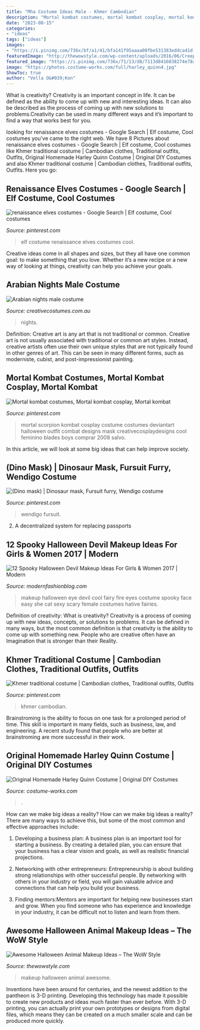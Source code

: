 ```yaml
---
title: "Mha Costume Ideas Male - Khmer Cambodian"
description: "Mortal kombat costumes, mortal kombat cosplay, mortal kombat"
date: "2023-08-15"
categories:
- "ideas"
tags: ["ideas"]
images:
- "https://i.pinimg.com/736x/bf/a1/41/bfa141f95aaaa00fbe531383eddca41d--elf-costume-costume-ideas.jpg"
featuredImage: "http://thewowstyle.com/wp-content/uploads/2016/06/Creepiest-Animal-Halloween-Makeup.jpg"
featured_image: "https://i.pinimg.com/736x/71/13/d8/7113d8416038274e78a1e77b1fbfd0ed.jpg"
image: "https://photos.costume-works.com/full/harley_quinn4.jpg"
ShowToc: true
author: "Vella O&#039;Kon"
---
```



What is creativity?
Creativity is an important concept in life. It can be defined as the ability to come up with new and interesting ideas. It can also be described as the process of coming up with new solutions to problems.Creativity can be used in many different ways and it’s important to find a way that works best for you.

	

		
looking for renaissance elves costumes - Google Search | Elf costume, Cool costumes you've came to the right web. We have 8 Pictures about renaissance elves costumes - Google Search | Elf costume, Cool costumes like Khmer traditional costume | Cambodian clothes, Traditional outfits, Outfits, Original Homemade Harley Quinn Costume | Original DIY Costumes and also Khmer traditional costume | Cambodian clothes, Traditional outfits, Outfits. Here you go:
		
    
## Renaissance Elves Costumes - Google Search | Elf Costume, Cool Costumes

<img loading=lazy src="https://i.pinimg.com/736x/bf/a1/41/bfa141f95aaaa00fbe531383eddca41d--elf-costume-costume-ideas.jpg" onerror="this.onerror=null;this.src='https://tse1.mm.bing.net/th?id=OIP.lEjlj0bsCUe5ulROtsigbQHaJ3&amp;pid=15.1';" alt="renaissance elves costumes - Google Search | Elf costume, Cool costumes">

_Source: pinterest.com_

>elf costume renaissance elves costumes cool. 

	

Creative ideas come in all shapes and sizes, but they all have one common goal: to make something that you love. Whether it’s a new recipe or a new way of looking at things, creativity can help you achieve your goals.

    
## Arabian Nights Male Costume

<img loading=lazy src="https://www.creativecostumes.com.au/wp-content/uploads/2014/07/RWP_046_web-768x1024.jpg" onerror="this.onerror=null;this.src='https://tse4.mm.bing.net/th?id=OIP.qZukurOR42RCBg-mwHcPKAHaJ4&amp;pid=15.1';" alt="Arabian nights male costume">

_Source: creativecostumes.com.au_

>nights. 

	

Definition: Creative art is any art that is not traditional or common.
Creative art is not usually associated with traditional or common art styles. Instead, creative artists often use their own unique styles that are not typically found in other genres of art. This can be seen in many different forms, such as moderniste, cubist, and post-impressionist painting.

    
## Mortal Kombat Costumes, Mortal Kombat Cosplay, Mortal Kombat

<img loading=lazy src="https://i.pinimg.com/736x/71/13/d8/7113d8416038274e78a1e77b1fbfd0ed.jpg" onerror="this.onerror=null;this.src='https://tse1.mm.bing.net/th?id=OIP.04zDofaF22cS4na9rpJsxgHaLR&amp;pid=15.1';" alt="Mortal kombat costumes, Mortal kombat cosplay, Mortal kombat">

_Source: pinterest.com_

>mortal scorpion kombat cosplay costume costumes deviantart halloween outfit combat designs mask creativecosplaydesigns cool feminino blades boys comprar 2008 salvo. 

	

In this article, we will look at some big ideas that can help improve society.

    
## (Dino Mask) | Dinosaur Mask, Fursuit Furry, Wendigo Costume

<img loading=lazy src="https://i.pinimg.com/736x/05/3f/f7/053ff745997fb7aac294168656be5318.jpg" onerror="this.onerror=null;this.src='https://tse4.mm.bing.net/th?id=OIP.rx2DzAi91y9x2v8_nNAahQHaJ3&amp;pid=15.1';" alt="(Dino mask) | Dinosaur mask, Fursuit furry, Wendigo costume">

_Source: pinterest.com_

>wendigo fursuit. 

	

2. A decentralized system for replacing passports 

    
## 12 Spooky Halloween Devil Makeup Ideas For Girls &amp; Women 2017 | Modern

<img loading=lazy src="http://modernfashionblog.com/wp-content/uploads/2017/08/12-Spooky-Halloween-Devil-Makeup-Ideas-For-Girls-Women-2017-7.jpg" onerror="this.onerror=null;this.src='https://tse1.mm.bing.net/th?id=OIP.IJmh15nSNb7J_tQoIi4chgHaLH&amp;pid=15.1';" alt="12 Spooky Halloween Devil Makeup Ideas For Girls &amp; Women 2017 | Modern">

_Source: modernfashionblog.com_

>makeup halloween eye devil cool fairy fire eyes costume spooky face easy she cat sexy scary female costumes hative fairies. 

	

Definition of creativity: What is creativity?
Creativity is a process of coming up with new ideas, concepts, or solutions to problems. It can be defined in many ways, but the most common definition is that creativity is the ability to come up with something new. People who are creative often have an Imagination that is stronger than their Reality.

    
## Khmer Traditional Costume | Cambodian Clothes, Traditional Outfits, Outfits

<img loading=lazy src="https://i.pinimg.com/736x/1c/9e/74/1c9e74b2cc2e5ea72da9f23860b7908e.jpg" onerror="this.onerror=null;this.src='https://tse1.mm.bing.net/th?id=OIP.rmg2sjFU95N6YccFGmtU3QHaLH&amp;pid=15.1';" alt="Khmer traditional costume | Cambodian clothes, Traditional outfits, Outfits">

_Source: pinterest.com_

>khmer cambodian. 

	

Brainstroming is the ability to focus on one task for a prolonged period of time. This skill is important in many fields, such as business, law, and engineering. A recent study found that people who are better at brainstroming are more successful in their work.

    
## Original Homemade Harley Quinn Costume | Original DIY Costumes

<img loading=lazy src="https://photos.costume-works.com/full/harley_quinn4.jpg" onerror="this.onerror=null;this.src='https://tse2.mm.bing.net/th?id=OIP.UNUswXWge9EGBbZvn9AL8AHaMt&amp;pid=15.1';" alt="Original Homemade Harley Quinn Costume | Original DIY Costumes">

_Source: costume-works.com_

>. 

	

How can we make big ideas a reality?
How can we make big ideas a reality? There are many ways to achieve this, but some of the most common and effective approaches include:
1. Developing a business plan: A business plan is an important tool for starting a business. By creating a detailed plan, you can ensure that your business has a clear vision and goals, as well as realistic financial projections.

2. Networking with other entrepreneurs: Entrepreneurship is about building strong relationships with other successful people. By networking with others in your industry or field, you will gain valuable advice and connections that can help you build your business.

3. Finding mentors:Mentors are important for helping new businesses start and grow. When you find someone who has experience and knowledge in your industry, it can be difficult not to listen and learn from them.


    
## Awesome Halloween Animal Makeup Ideas – The WoW Style

<img loading=lazy src="http://thewowstyle.com/wp-content/uploads/2016/06/Creepiest-Animal-Halloween-Makeup.jpg" onerror="this.onerror=null;this.src='https://tse2.mm.bing.net/th?id=OIP.xyvvzGQWD5OSVsAdSDx8AQHaNJ&amp;pid=15.1';" alt="Awesome Halloween Animal Makeup Ideas – The WoW Style">

_Source: thewowstyle.com_

>makeup halloween animal awesome. 

	

Inventions have been around for centuries, and the newest addition to the pantheon is 3-D printing. Developing this technology has made it possible to create new products and ideas much faster than ever before. With 3-D printing, you can actually print your own prototypes or designs from digital files, which means they can be created on a much smaller scale and can be produced more quickly.

